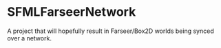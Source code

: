 SFMLFarseerNetwork
==================

A project that will hopefully result in Farseer/Box2D worlds being synced over a network.
